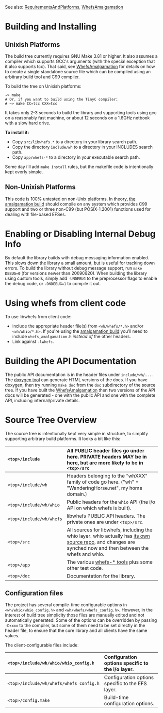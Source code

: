 

See also: [RequirementsAndPlatforms](RequirementsAndPlatforms.md), [WhefsAmalgamation](WhefsAmalgamation.md)

# Building and Installing #

## Unixish Platforms ##

The build tree currently requires GNU Make 3.81 or higher. It also assumes a compiler which supports GCC's arguments (with the special exception that it also supports tcc). That said, see [WhefsAmalgamation](WhefsAmalgamation.md) for details on how to create a single standalone source file which can be compiled using an arbitrary build tool and C99 compiler.

To build the tree on Unixish platforms:

```
~> make
# Or, if you want to build using the TinyC compiler:
# ~> make CC=tcc CXX=tcc
```

It takes only 2-3 seconds to build the library and supporting tools using gcc on a reasonably fast machine, or about 12 seconds on a 1.6GHz netbook with a slow hard drive.

**To install it:**

  * Copy `src/libwhefs.*` to a directory in your library search path.
  * Copy the directory `include/wh` to a directory in your INCLUDES search path.
  * Copy `app/whefs-*` to a directory in your executable search path.

Some day i'll add `make install` rules, but the makefile code is intentionally kept overly simple.

## Non-Unixish Platforms ##

This code is 100% untested on non-Unix platforms. In theory, [the amalgamation build](WhefsAmalgamation.md) should compile on any system which provides C99 support and two or three non-C99 (but POSIX-1.2001) functions used for dealing with file-based EFSes.

# Enabling or Disabling Internal Debug Info #

By default the library builds with debug messaging information enabled. This slows down the library a small amount, but is useful for tracking down errors. To build the library without debug message support, run `make DEBUG=0` (for versions newer than 20090620). When building the library using custom tools, simply add `-UNDEBUG` to the preprocessor flags to enable the debug code, or `-DNDEBUG=1` to compile it out.

# Using whefs from client code #

To use libwhefs from client code:

  * Include the appropriate header file(s) from `<wh/whefs/*.h>` and/or `<wh/whio/*.h>`. If you're using the [amalgamation build](WhefsAmalgamation.md) you'll need to include `whefs_amalgamation.h` _instead of_ the other headers.
  * Link against `-lwhefs`.

# Building the API Documentation #

The public API documentation is in the header files under `include/wh/...`. The [doxygen tool](http://www.stack.nl/~dimitri/doxygen/) can generate HTML versions of the docs. If you have doxygen, then try running `make doc` from the `doc` subdirectory of the source tree. If you have built the [WhefsAmalgamation](WhefsAmalgamation.md) then two versions of the API docs will be generated - one with the public API and one with the complete API, including internal/private details.

# Source Tree Overview #

The source tree is intentionally kept very simple in structure, to simplify supporting arbitrary build platforms. It looks a bit like this:

| `<top>/include` |All PUBLIC header files go under here. PRIVATE headers MAY be in here, but are more likely to be in `<top>/src`|
|:----------------|:--------------------------------------------------------------------------------------------------------------|
| `<top>/include/wh` | Headers belonging to the "whXXX" family of code go here.  ("wh" = "WanderingHorse.net", my home domain.) |
| `<top>/include/wh/whio` | Public headers for the `whio` API (the i/o API on which whefs is built). |
| `<top>/include/wh/whefs` | libwhefs PUBLIC API headers. The private ones are under `<top>/src`. |
| `<top>/src` | All sources for libwhefs, including the whio layer. whio actually has [its own source repo](http://fossil.wanderinghorse.net/repos/whio), and changes are synched now and then between the whefs and whio. |
| `<top>/app` | The various [whefs-\* tools](WhefsTools.md) plus some other test code. |
| `<top>/doc` | Documentation for the library. |

## Configuration files ##

The project has several compile-time configurable options in `<wh/whio/whio_config.h>` and `<wh/whefs/whefs_config.h>`. However, in the interest of build tree simplicity those files are manually edited and not automatically generated. Some of the options can be overridden by passing `-Dxxxx` to the compiler, but some of them need to be set directly in the header file, to ensure that the core library and all clients have the same values.

The client-configurable files include:

| `<top>/include/wh/whio/whio_config.h` | Configuration options specific to the i/o layer. |
|:--------------------------------------|:-------------------------------------------------|
| `<top>/include/wh/whefs/whefs_config.h` | Configuration options specific to the EFS layer. |
| `<top>/config.make` | Build-time configuration options. |